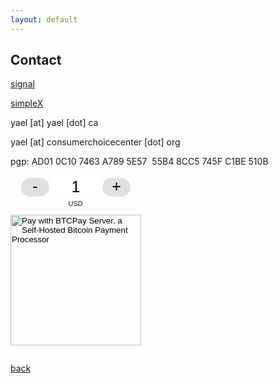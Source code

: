 ```yaml
---
layout: default
---
```


## Contact

<a href="https://signal.me/#eu/Q2rTUh2WrdTH3bkxdZfpOFeSF35VtfhLdmjBYGl4RdJJEa0/vzdED7KQ7upcfPhK">signal</a>

<a href="https://simplex.chat/contact#/?v=2-4&smp=smp%3A%2F%2F0YuTwO05YJWS8rkjn9eLJDjQhFKvIYd8d4xG8X1blIU%3D%40smp8.simplex.im%2FmoiiJsE6k46YCd_OgTF46tSkLWnDUl6Q%23%2F%3Fv%3D1-2%26dh%3DMCowBQYDK2VuAyEA9i5YCUkU9arVPdAvrDZqg17dTCaqab84aPl9poGzyAg%253D%26srv%3Dbeccx4yfxxbvyhqypaavemqurytl6hozr47wfc7uuecacjqdvwpw2xid.onion">simpleX</a>

yael [at] yael [dot] ca

yael [at] consumerchoicecenter [dot] org

pgp: AD01 0C10 7463 A789 5E57  55B4 8CC5 745F C1BE 510B


<style> .btcpay-form { display: inline-flex; align-items: center; justify-content: center; } .btcpay-form--inline { flex-direction: row; } .btcpay-form--block { flex-direction: column; } .btcpay-form--inline .submit { margin-left: 15px; } .btcpay-form--block select { margin-bottom: 10px; } .btcpay-form .btcpay-custom-container{ text-align: center; }.btcpay-custom { display: flex; align-items: center; justify-content: center; } .btcpay-form .plus-minus { cursor:pointer; font-size:25px; line-height: 25px; background: #DFE0E1; height: 30px; width: 45px; border:none; border-radius: 60px; margin: auto 5px; display: inline-flex; justify-content: center; } .btcpay-form select { -moz-appearance: none; -webkit-appearance: none; appearance: none; color: currentColor; background: transparent; border:1px solid transparent; display: block; padding: 1px; margin-left: auto; margin-right: auto; font-size: 11px; cursor: pointer; } .btcpay-form select:hover { border-color: #ccc; } .btcpay-form option { color: #000; background: rgba(0,0,0,.1); } .btcpay-input-price { -moz-appearance: textfield; border: none; box-shadow: none; text-align: center; font-size: 25px; margin: auto; border-radius: 5px; line-height: 35px; background: #fff; }.btcpay-input-price::-webkit-outer-spin-button, .btcpay-input-price::-webkit-inner-spin-button { -webkit-appearance: none; margin: 0; } </style>

<form class="btcpay-form btcpay-form--block" action="https://pay.yael.at/api/v1/invoices" method="POST"><input name="storeId" type="hidden" value="CA5tDjffoAhfTrjctNeF2pifYhdN73Q6CWdF8dTqVQ5M" />
<div class="btcpay-custom-container">
<div class="btcpay-custom"><button class="plus-minus" type="button" data-type="-" data-step="1" data-min="1" data-max="300">-</button>
<input class="btcpay-input-price" style="width: 3em;" max="300" min="1" name="price" step="1" type="number" value="1" data-price="1" />
<button class="plus-minus" type="button" data-type="+" data-step="1" data-min="1" data-max="300">+</button></div>
<select name="currency">
<option selected="selected" value="USD">USD</option>
<option value="GBP">GBP</option>
<option value="EUR">EUR</option>
<option value="BTC">BTC</option>
</select>

</div>
<input class="submit" style="width: 209px;" alt="Pay with BTCPay Server, a Self-Hosted Bitcoin Payment Processor" name="submit" src="https://pay.yael.at/img/paybutton/pay.svg" type="image" />

</form><script>
    function handlePlusMinus(event) {
        event.preventDefault();
        const root = event.target.closest('.btcpay-form');
        const el = root.querySelector('.btcpay-input-price');
        const step = parseInt(event.target.dataset.step) || 1;
        const min = parseInt(event.target.dataset.min) || 1;
        const max = parseInt(event.target.dataset.max);
        const type = event.target.dataset.type;
        const price = parseInt(el.value) || min;
        if (type === '-') {
            el.value = price - step < min ? min : price - step; } else if (type === '+') { el.value = price + step > max ? max : price + step;
        }
    }
    document.querySelectorAll(".btcpay-form .plus-minus").forEach(function(el) {
        if (!el.dataset.initialized) {
            el.addEventListener('click', handlePlusMinus);
            el.dataset.initialized = true;
        }
    });
    
    function handlePriceInput(event) {
        event.preventDefault();
        const root = event.target.closest('.btcpay-form');
        const price = parseInt(event.target.dataset.price);
        if (isNaN(event.target.value)) root.querySelector('.btcpay-input-price').value = price;
        const min = parseInt(event.target.getAttribute('min')) || 1;
        const max = parseInt(event.target.getAttribute('max'));
        if (event.target.value < min) { event.target.value = min; } else if (event.target.value > max) { 
            event.target.value = max;
        }
    }
    document.querySelectorAll(".btcpay-form .btcpay-input-price").forEach(function(el) {
        if (!el.dataset.initialized) {
            el.addEventListener('input', handlePriceInput);
            el.dataset.initialized = true;
        }
    });
</script>

[back](./)
